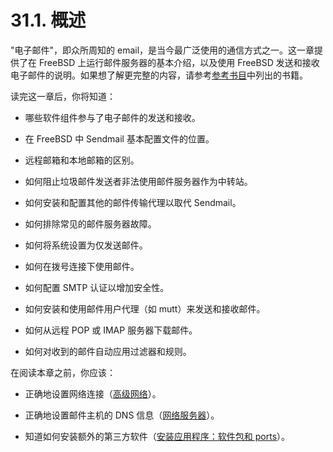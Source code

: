 # 31.1. 概述

"电子邮件"，即众所周知的 email，是当今最广泛使用的通信方式之一。这一章提供了在 FreeBSD 上运行邮件服务器的基本介绍，以及使用 FreeBSD 发送和接收电子邮件的说明。如果想了解更完整的内容，请参考[参考书目](https://docs.freebsd.org/en/books/handbook/bibliography/index.html#bibliography)中列出的书籍。

读完这一章后，你将知道：

- 哪些软件组件参与了电子邮件的发送和接收。

- 在 FreeBSD 中 Sendmail 基本配置文件的位置。

- 远程邮箱和本地邮箱的区别。

- 如何阻止垃圾邮件发送者非法使用邮件服务器作为中转站。

- 如何安装和配置其他的邮件传输代理以取代 Sendmail。

- 如何排除常见的邮件服务器故障。

- 如何将系统设置为仅发送邮件。

- 如何在拨号连接下使用邮件。

- 如何配置 SMTP 认证以增加安全性。

- 如何安装和使用邮件用户代理（如 mutt）来发送和接收邮件。

- 如何从远程 POP 或 IMAP 服务器下载邮件。

- 如何对收到的邮件自动应用过滤器和规则。

在阅读本章之前，你应该：

- 正确地设置网络连接（[高级网络](https://docs.freebsd.org/en/books/handbook/advanced-networking/index.html#advanced-networking)）。

- 正确地设置邮件主机的 DNS 信息（[网络服务器](https://docs.freebsd.org/en/books/handbook/network-servers/index.html#network-servers)）。

- 知道如何安装额外的第三方软件（[安装应用程序：软件包和 ports](https://docs.freebsd.org/en/books/handbook/ports/index.html#ports)）。